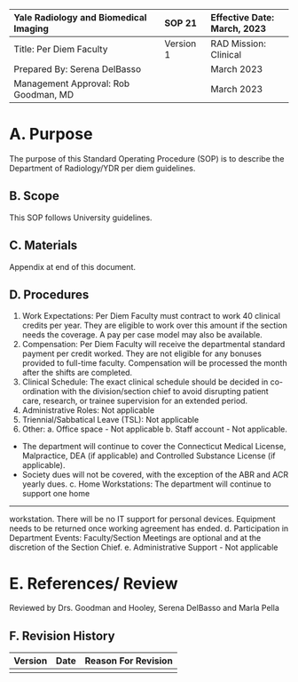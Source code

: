 | Yale Radiology and Biomedical Imaging | SOP 21 | Effective Date: <br> March, 2023 |
| :-- | :-- | :-- |
| Title: Per Diem Faculty | Version 1 | RAD Mission: Clinical |
| Prepared By: Serena DelBasso |  | March 2023 |
| Management Approval: Rob Goodman, MD |  | March 2023 |

# A. Purpose 

The purpose of this Standard Operating Procedure (SOP) is to describe the Department of Radiology/YDR per diem guidelines.

## B. Scope

This SOP follows University guidelines.

## C. Materials

Appendix at end of this document.

## D. Procedures

1. Work Expectations: Per Diem Faculty must contract to work 40 clinical credits per year. They are eligible to work over this amount if the section needs the coverage. A pay per case model may also be available.
2. Compensation: Per Diem Faculty will receive the departmental standard payment per credit worked. They are not eligible for any bonuses provided to full-time faculty. Compensation will be processed the month after the shifts are completed.
3. Clinical Schedule: The exact clinical schedule should be decided in co-ordination with the division/section chief to avoid disrupting patient care, research, or trainee supervision for an extended period.
4. Administrative Roles: Not applicable
5. Triennial/Sabbatical Leave (TSL): Not applicable
6. Other:
a. Office space - Not applicable
b. Staff account - Not applicable.

- The department will continue to cover the Connecticut Medical License, Malpractice, DEA (if applicable) and Controlled Substance License (if applicable).
- Society dues will not be covered, with the exception of the ABR and ACR yearly dues.
c. Home Workstations: The department will continue to support one home

---

workstation. There will be no IT support for personal devices. Equipment needs to be returned once working agreement has ended.
d. Participation in Department Events: Faculty/Section Meetings are optional and at the discretion of the Section Chief.
e. Administrative Support - Not applicable

# E. References/ Review 

Reviewed by Drs. Goodman and Hooley, Serena DelBasso and Marla Pella

## F. Revision History

| Version | Date | Reason For Revision |
| :-- | :-- | :-- |
|  |  |  |
